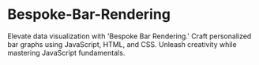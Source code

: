 # Bespoke-Bar-Rendering
Elevate data visualization with 'Bespoke Bar Rendering.' Craft personalized bar graphs using JavaScript, HTML, and CSS. Unleash creativity while mastering JavaScript fundamentals.
